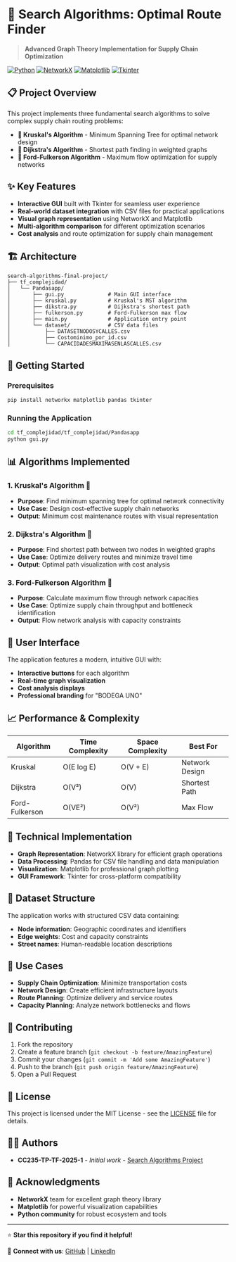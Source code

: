 # 🚀 **Search Algorithms: Optimal Route Finder**

> **Advanced Graph Theory Implementation for Supply Chain Optimization**

[![Python](https://img.shields.io/badge/Python-3.8+-blue.svg)](https://www.python.org/downloads/)
[![NetworkX](https://img.shields.io/badge/NetworkX-2.8+-green.svg)](https://networkx.org/)
[![Matplotlib](https://img.shields.io/badge/Matplotlib-3.5+-orange.svg)](https://matplotlib.org/)
[![Tkinter](https://img.shields.io/badge/Tkinter-GUI-yellow.svg)](https://docs.python.org/3/library/tkinter.html)

## 📋 **Project Overview**

This project implements three fundamental search algorithms to solve complex supply chain routing problems:

- **🔄 Kruskal's Algorithm** - Minimum Spanning Tree for optimal network design
- **🎯 Dijkstra's Algorithm** - Shortest path finding in weighted graphs  
- **🌊 Ford-Fulkerson Algorithm** - Maximum flow optimization for supply networks

## ✨ **Key Features**

- **Interactive GUI** built with Tkinter for seamless user experience
- **Real-world dataset integration** with CSV files for practical applications
- **Visual graph representation** using NetworkX and Matplotlib
- **Multi-algorithm comparison** for different optimization scenarios
- **Cost analysis** and route optimization for supply chain management

## 🏗️ **Architecture**

```
search-algorithms-final-project/
├── tf_complejidad/
│   └── Pandasapp/
│       ├── gui.py              # Main GUI interface
│       ├── kruskal.py          # Kruskal's MST algorithm
│       ├── dikstra.py          # Dijkstra's shortest path
│       ├── fulkerson.py        # Ford-Fulkerson max flow
│       ├── main.py             # Application entry point
│       └── dataset/            # CSV data files
│           ├── DATASETNODOSYCALLES.csv
│           ├── Costominimo_por_id.csv
│           └── CAPACIDADESMAXIMASENLASCALLES.csv
```

## 🚀 **Getting Started**

### Prerequisites
```bash
pip install networkx matplotlib pandas tkinter
```

### Running the Application
```bash
cd tf_complejidad/tf_complejidad/Pandasapp
python gui.py
```

## 📊 **Algorithms Implemented**

### 1. **Kruskal's Algorithm** 🌳
- **Purpose**: Find minimum spanning tree for optimal network connectivity
- **Use Case**: Design cost-effective supply chain networks
- **Output**: Minimum cost maintenance routes with visual representation

### 2. **Dijkstra's Algorithm** 🎯
- **Purpose**: Find shortest path between two nodes in weighted graphs
- **Use Case**: Optimize delivery routes and minimize travel time
- **Output**: Optimal path visualization with cost analysis

### 3. **Ford-Fulkerson Algorithm** 🌊
- **Purpose**: Calculate maximum flow through network capacities
- **Use Case**: Optimize supply chain throughput and bottleneck identification
- **Output**: Flow network analysis with capacity constraints

## 🎨 **User Interface**

The application features a modern, intuitive GUI with:
- **Interactive buttons** for each algorithm
- **Real-time graph visualization** 
- **Cost analysis displays**
- **Professional branding** for "BODEGA UNO"

## 📈 **Performance & Complexity**

| Algorithm | Time Complexity | Space Complexity | Best For |
|-----------|----------------|------------------|----------|
| Kruskal   | O(E log E)     | O(V + E)        | Network Design |
| Dijkstra  | O(V²)          | O(V)            | Shortest Path |
| Ford-Fulkerson | O(VE²)   | O(V²)           | Max Flow |

## 🔧 **Technical Implementation**

- **Graph Representation**: NetworkX library for efficient graph operations
- **Data Processing**: Pandas for CSV file handling and data manipulation
- **Visualization**: Matplotlib for professional graph plotting
- **GUI Framework**: Tkinter for cross-platform compatibility

## 📁 **Dataset Structure**

The application works with structured CSV data containing:
- **Node information**: Geographic coordinates and identifiers
- **Edge weights**: Cost and capacity constraints
- **Street names**: Human-readable location descriptions

## 🎯 **Use Cases**

- **Supply Chain Optimization**: Minimize transportation costs
- **Network Design**: Create efficient infrastructure layouts
- **Route Planning**: Optimize delivery and service routes
- **Capacity Planning**: Analyze network bottlenecks and flows

## 🤝 **Contributing**

1. Fork the repository
2. Create a feature branch (`git checkout -b feature/AmazingFeature`)
3. Commit your changes (`git commit -m 'Add some AmazingFeature'`)
4. Push to the branch (`git push origin feature/AmazingFeature`)
5. Open a Pull Request

## 📝 **License**

This project is licensed under the MIT License - see the [LICENSE](LICENSE) file for details.

## 👨‍💻 **Authors**

- **CC235-TP-TF-2025-1** - *Initial work* - [Search Algorithms Project](https://github.com/yourusername/search-algorithms-final-project)

## 🙏 **Acknowledgments**

- **NetworkX** team for excellent graph theory library
- **Matplotlib** for powerful visualization capabilities
- **Python community** for robust ecosystem and tools

---

⭐ **Star this repository if you find it helpful!**

🔗 **Connect with us**: [GitHub](https://github.com/yourusername) | [LinkedIn](https://linkedin.com/in/yourusername)
